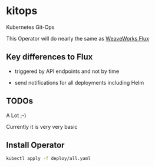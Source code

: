 # kitops

Kubernetes Git-Ops

This Operator will do nearly the same as [WeaveWorks Flux](https://github.com/fluxcd/flux)

## Key differences to Flux

* triggered by API endpoints and not by time

* send notifications for all deployments including Helm

## TODOs

A Lot ;-)

Currently it is very very basic


## Install Operator

```bash
kubectl apply -f deploy/all.yaml
```
